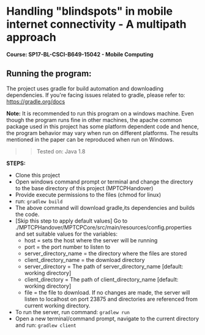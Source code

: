 # Handling "blindspots" in mobile internet connectivity - A multipath approach
**Course: SP17-BL-CSCI-B649-15042 - Mobile Computing**

## Running the program:
The project uses gradle for build automation and downloading dependencies. If you're facing issues related to gradle, please refer to: https://gradle.org/docs 


**Note:** It is recommended to run this program on a windows machine. Even though the program runs fine in other machines, the apache common package used in this project has some platform dependent code and hence, the program behavior may vary when run on different platforms. The results mentioned in the paper can be reproduced when run on Windows. 
>>Tested on: Java 1.8

**STEPS:**
* Clone this project
* Open windows command prompt or terminal and change the directory to the base directory of this project (MPTCPHandover)
* Provide execute permissions to the files (chmod for linux)
* run: `gradlew build`
* The above command will download gradle,its dependencies and builds the code.
* [Skip this step to apply default values] Go to ./MPTCPHandover/MPTCPCore/src/main/resources/config.properties and set suitable values for the variables:
  * host = sets the host where the server will be running
  * port = the port number to listen to
  * server_directory_name = the directory where the files are stored
  * client_directory_name = the download directory
  * server_directory = The path of server_directory_name [default: working directory]
  * client_directory = The path of client_directory_name [default: working directory]
  * file = the file to download.
  If no changes are made, the server will listen to localhost on port 23875 and directories are referenced from current working directory.
* To run the server, run command: `gradlew run`
* Open a new terminal/command prompt, navigate to the current directory and run: `gradlew client`


